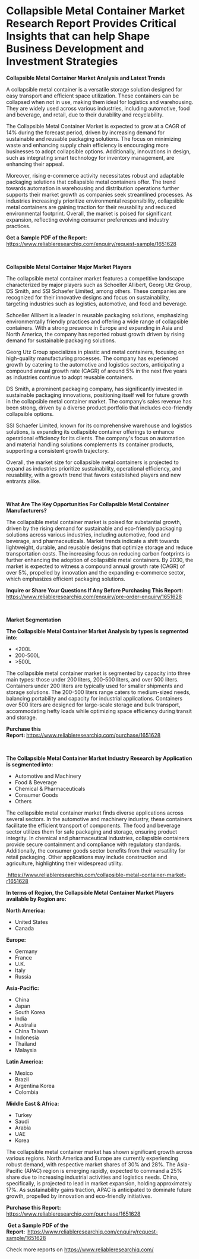 <p><h1>Collapsible Metal Container Market Research Report Provides Critical Insights that can help Shape Business Development and Investment Strategies</h1></p><p><strong>Collapsible Metal Container Market Analysis and Latest Trends</strong></p>
<p><p>A collapsible metal container is a versatile storage solution designed for easy transport and efficient space utilization. These containers can be collapsed when not in use, making them ideal for logistics and warehousing. They are widely used across various industries, including automotive, food and beverage, and retail, due to their durability and recyclability.</p><p>The Collapsible Metal Container Market is expected to grow at a CAGR of 14% during the forecast period, driven by increasing demand for sustainable and reusable packaging solutions. The focus on minimizing waste and enhancing supply chain efficiency is encouraging more businesses to adopt collapsible options. Additionally, innovations in design, such as integrating smart technology for inventory management, are enhancing their appeal.</p><p>Moreover, rising e-commerce activity necessitates robust and adaptable packaging solutions that collapsible metal containers offer. The trend towards automation in warehousing and distribution operations further supports their market growth as companies seek streamlined processes. As industries increasingly prioritize environmental responsibility, collapsible metal containers are gaining traction for their reusability and reduced environmental footprint. Overall, the market is poised for significant expansion, reflecting evolving consumer preferences and industry practices.</p></p>
<p><strong>Get a Sample PDF of the Report:&nbsp;</strong> <a href="https://www.reliableresearchiq.com/enquiry/request-sample/1651628?utm_campaign=2257&utm_medium=2&utm_source=Github&utm_content=ia&utm_term=06022025&utm_id=collapsible-metal-container">https://www.reliableresearchiq.com/enquiry/request-sample/1651628</a></p>
<p>&nbsp;</p>
<p><strong>Collapsible Metal Container Major Market Players</strong></p>
<p><p>The collapsible metal container market features a competitive landscape characterized by major players such as Schoeller Allibert, Georg Utz Group, DS Smith, and SSI Schaefer Limited, among others. These companies are recognized for their innovative designs and focus on sustainability, targeting industries such as logistics, automotive, and food and beverage.</p><p>Schoeller Allibert is a leader in reusable packaging solutions, emphasizing environmentally friendly practices and offering a wide range of collapsible containers. With a strong presence in Europe and expanding in Asia and North America, the company has reported robust growth driven by rising demand for sustainable packaging solutions.</p><p>Georg Utz Group specializes in plastic and metal containers, focusing on high-quality manufacturing processes. The company has experienced growth by catering to the automotive and logistics sectors, anticipating a compound annual growth rate (CAGR) of around 5% in the next five years as industries continue to adopt reusable containers.</p><p>DS Smith, a prominent packaging company, has significantly invested in sustainable packaging innovations, positioning itself well for future growth in the collapsible metal container market. The company’s sales revenue has been strong, driven by a diverse product portfolio that includes eco-friendly collapsible options.</p><p>SSI Schaefer Limited, known for its comprehensive warehouse and logistics solutions, is expanding its collapsible container offerings to enhance operational efficiency for its clients. The company's focus on automation and material handling solutions complements its container products, supporting a consistent growth trajectory.</p><p>Overall, the market size for collapsible metal containers is projected to expand as industries prioritize sustainability, operational efficiency, and reusability, with a growth trend that favors established players and new entrants alike.</p></p>
<p>&nbsp;</p>
<p><strong>What Are The Key Opportunities For Collapsible Metal Container Manufacturers?</strong></p>
<p><p>The collapsible metal container market is poised for substantial growth, driven by the rising demand for sustainable and eco-friendly packaging solutions across various industries, including automotive, food and beverage, and pharmaceuticals. Market trends indicate a shift towards lightweight, durable, and reusable designs that optimize storage and reduce transportation costs. The increasing focus on reducing carbon footprints is further enhancing the adoption of collapsible metal containers. By 2030, the market is expected to witness a compound annual growth rate (CAGR) of over 5%, propelled by innovation and the expanding e-commerce sector, which emphasizes efficient packaging solutions.</p></p>
<p><strong>Inquire or Share Your Questions If Any Before Purchasing This Report:</strong> <a href="https://www.reliableresearchiq.com/enquiry/pre-order-enquiry/1651628?utm_campaign=2257&utm_medium=2&utm_source=Github&utm_content=ia&utm_term=06022025&utm_id=collapsible-metal-container">https://www.reliableresearchiq.com/enquiry/pre-order-enquiry/1651628</a></p>
<p>&nbsp;</p>
<p><strong>Market Segmentation</strong></p>
<p><strong>The Collapsible Metal Container Market Analysis by types is segmented into:</strong></p>
<p><ul><li><200L</li><li>200-500L</li><li>>500L</li></ul></p>
<p><p>The collapsible metal container market is segmented by capacity into three main types: those under 200 liters, 200-500 liters, and over 500 liters. Containers under 200 liters are typically used for smaller shipments and storage solutions. The 200-500 liters range caters to medium-sized needs, balancing portability and capacity for industrial applications. Containers over 500 liters are designed for large-scale storage and bulk transport, accommodating hefty loads while optimizing space efficiency during transit and storage.</p></p>
<p><strong>Purchase this Report:&nbsp;</strong><a href="https://www.reliableresearchiq.com/purchase/1651628?utm_campaign=2257&utm_medium=2&utm_source=Github&utm_content=ia&utm_term=06022025&utm_id=collapsible-metal-container">https://www.reliableresearchiq.com/purchase/1651628</a></p>
<p>&nbsp;</p>
<p><strong>The Collapsible Metal Container Market Industry Research by Application is segmented into:</strong></p>
<p><ul><li>Automotive and Machinery</li><li>Food & Beverage</li><li>Chemical & Pharmaceuticals</li><li>Consumer Goods</li><li>Others</li></ul></p>
<p><p>The collapsible metal container market finds diverse applications across several sectors. In the automotive and machinery industry, these containers facilitate the efficient transport of components. The food and beverage sector utilizes them for safe packaging and storage, ensuring product integrity. In chemical and pharmaceutical industries, collapsible containers provide secure containment and compliance with regulatory standards. Additionally, the consumer goods sector benefits from their versatility for retail packaging. Other applications may include construction and agriculture, highlighting their widespread utility.</p></p>
<p><a href="https://www.reliableresearchiq.com/collapsible-metal-container-market-r1651628?utm_campaign=2257&utm_medium=2&utm_source=Github&utm_content=ia&utm_term=06022025&utm_id=collapsible-metal-container">&nbsp;https://www.reliableresearchiq.com/collapsible-metal-container-market-r1651628</a></p>
<p><strong>In terms of Region, the Collapsible Metal Container Market Players available by Region are:</strong></p>
<p>
    <p> <strong> North America: </strong>
        <ul>
            <li>United States</li>
            <li>Canada</li>
        </ul>
        </p> 
    <p> <strong> Europe: </strong>
        <ul>
            <li>Germany</li>
            <li>France</li>
            <li>U.K.</li>
            <li>Italy</li>
            <li>Russia</li>
        </ul>
        </p> 
    <p> <strong> Asia-Pacific: </strong>
        <ul>
            <li>China</li>
            <li>Japan</li>
            <li>South Korea</li>
            <li>India</li>
            <li>Australia</li>
            <li>China Taiwan</li>
            <li>Indonesia</li>
            <li>Thailand</li>
            <li>Malaysia</li>
        </ul>
        </p> 
    <p> <strong> Latin America: </strong>
        <ul>
            <li>Mexico</li>
            <li>Brazil</li>
            <li>Argentina Korea</li>
            <li>Colombia</li>
        </ul>
        </p> 
    <p> <strong> Middle East & Africa: </strong>
        <ul>
            <li>Turkey</li>
            <li>Saudi</li>
            <li>Arabia</li>
            <li>UAE</li>
            <li>Korea</li>
        </ul>
    </p>
    </p>
<p><p>The collapsible metal container market has shown significant growth across various regions. North America and Europe are currently experiencing robust demand, with respective market shares of 30% and 28%. The Asia-Pacific (APAC) region is emerging rapidly, expected to command a 25% share due to increasing industrial activities and logistics needs. China, specifically, is projected to lead in market expansion, holding approximately 17%. As sustainability gains traction, APAC is anticipated to dominate future growth, propelled by innovation and eco-friendly initiatives.</p></p>
<p><strong>Purchase this Report: </strong><a href="https://www.reliableresearchiq.com/purchase/1651628?utm_campaign=2257&utm_medium=2&utm_source=Github&utm_content=ia&utm_term=06022025&utm_id=collapsible-metal-container">https://www.reliableresearchiq.com/purchase/1651628</a></p>
<p>&nbsp;<strong>Get a Sample PDF of the Report:&nbsp;&nbsp;</strong><a href="https://www.reliableresearchiq.com/enquiry/request-sample/1651628?utm_campaign=2257&utm_medium=2&utm_source=Github&utm_content=ia&utm_term=06022025&utm_id=collapsible-metal-container">https://www.reliableresearchiq.com/enquiry/request-sample/1651628</a></p>
<p><strong></strong></p>
<p>Check more reports on <a href="https://www.reliableresearchiq.com/?utm_campaign=2257&utm_medium=2&utm_source=Github&utm_content=ia&utm_term=06022025&utm_id=collapsible-metal-container">https://www.reliableresearchiq.com/</a></p>